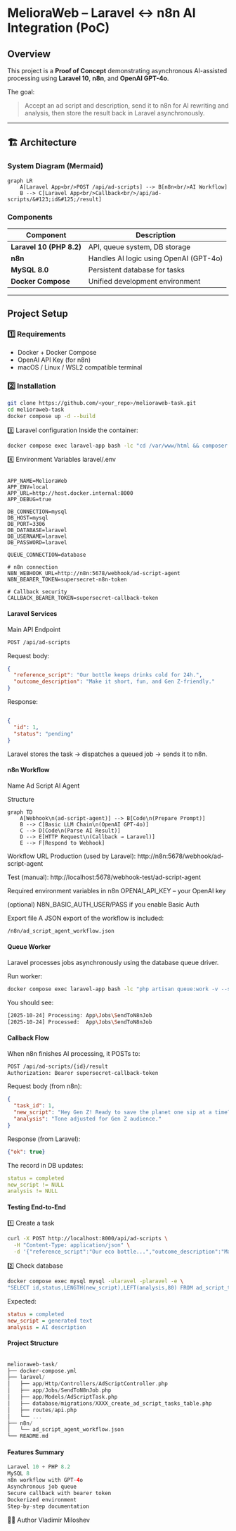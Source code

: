 # MelioraWeb – Laravel ↔ n8n AI Integration (PoC)

## Overview
This project is a **Proof of Concept** demonstrating asynchronous AI-assisted processing using **Laravel 10**, **n8n**, and **OpenAI GPT-4o**.

The goal:  
> Accept an ad script and description, send it to n8n for AI rewriting and analysis, then store the result back in Laravel asynchronously.

---

## 🏗️ Architecture

### System Diagram (Mermaid)
```mermaid
graph LR
    A[Laravel App<br/>POST /api/ad-scripts] --> B[n8n<br/>AI Workflow]
    B --> C[Laravel App<br/>Callback<br/>/api/ad-scripts/&#123;id&#125;/result]
```


### Components
| Component | Description |
|------------|-------------|
| **Laravel 10 (PHP 8.2)** | API, queue system, DB storage |
| **n8n** | Handles AI logic using OpenAI (GPT-4o) |
| **MySQL 8.0** | Persistent database for tasks |
| **Docker Compose** | Unified development environment |

---

## Project Setup

### 1️⃣ Requirements
- Docker + Docker Compose
- OpenAI API Key (for n8n)
- macOS / Linux / WSL2 compatible terminal

### 2️⃣ Installation
```bash
git clone https://github.com/<your_repo>/melioraweb-task.git
cd melioraweb-task
docker compose up -d --build
```

3️⃣ Laravel configuration
Inside the container:

```bash
docker compose exec laravel-app bash -lc "cd /var/www/html && composer install && php artisan migrate && php artisan key:generate"
```

4️⃣ Environment Variables
laravel/.env

```env

APP_NAME=MelioraWeb
APP_ENV=local
APP_URL=http://host.docker.internal:8000
APP_DEBUG=true

DB_CONNECTION=mysql
DB_HOST=mysql
DB_PORT=3306
DB_DATABASE=laravel
DB_USERNAME=laravel
DB_PASSWORD=laravel

QUEUE_CONNECTION=database

# n8n connection
N8N_WEBHOOK_URL=http://n8n:5678/webhook/ad-script-agent
N8N_BEARER_TOKEN=supersecret-n8n-token

# Callback security
CALLBACK_BEARER_TOKEN=supersecret-callback-token
```

#### Laravel Services
Main API Endpoint
```bash
POST /api/ad-scripts
```

Request body:

```json
{
  "reference_script": "Our bottle keeps drinks cold for 24h.",
  "outcome_description": "Make it short, fun, and Gen Z-friendly."
}
```
Response:

```json

{
  "id": 1,
  "status": "pending"
}
```

Laravel stores the task → dispatches a queued job → sends it to n8n.

#### n8n Workflow
Name
Ad Script AI Agent

Structure
```mermaid
graph TD
    A[Webhook\n(ad-script-agent)] --> B[Code\n(Prepare Prompt)]
    B --> C[Basic LLM Chain\n(OpenAI GPT-4o)]
    C --> D[Code\n(Parse AI Result)]
    D --> E[HTTP Request\n(Callback → Laravel)]
    E --> F[Respond to Webhook]
```

Workflow URL
Production (used by Laravel): http://n8n:5678/webhook/ad-script-agent

Test (manual): http://localhost:5678/webhook-test/ad-script-agent

Required environment variables in n8n
OPENAI_API_KEY – your OpenAI key

(optional) N8N_BASIC_AUTH_USER/PASS if you enable Basic Auth

Export file
A JSON export of the workflow is included:

```bash
/n8n/ad_script_agent_workflow.json
```

#### Queue Worker
Laravel processes jobs asynchronously using the database queue driver.

Run worker:

```bash
docker compose exec laravel-app bash -lc "php artisan queue:work -v --sleep=1 --tries=3 --backoff=2"
```

You should see:

```bash
[2025-10-24] Processing: App\Jobs\SendToN8nJob
[2025-10-24] Processed:  App\Jobs\SendToN8nJob
```

#### Callback Flow
When n8n finishes AI processing, it POSTs to:

```bash
POST /api/ad-scripts/{id}/result
Authorization: Bearer supersecret-callback-token
```
Request body (from n8n):

```json
{
  "task_id": 1,
  "new_script": "Hey Gen Z! Ready to save the planet one sip at a time?",
  "analysis": "Tone adjusted for Gen Z audience."
}
```
Response (from Laravel):

```json
{"ok": true}
```



The record in DB updates:

```yaml
status = completed
new_script != NULL
analysis != NULL
```

#### Testing End-to-End
1️⃣ Create a task

```bash
curl -X POST http://localhost:8000/api/ad-scripts \
  -H "Content-Type: application/json" \
  -d '{"reference_script":"Our eco bottle...","outcome_description":"Make it fun and viral for Gen Z"}'
```

2️⃣ Check database

```bash
docker compose exec mysql mysql -ularavel -plaravel -e \
"SELECT id,status,LENGTH(new_script),LEFT(analysis,80) FROM ad_script_tasks ORDER BY id DESC LIMIT 5;" laravel
```

Expected:

```ini
status = completed
new_script = generated text
analysis = AI description
```

#### Project Structure
```swift

melioraweb-task/
├── docker-compose.yml
├── laravel/
│   ├── app/Http/Controllers/AdScriptController.php
│   ├── app/Jobs/SendToN8nJob.php
│   ├── app/Models/AdScriptTask.php
│   ├── database/migrations/XXXX_create_ad_script_tasks_table.php
│   ├── routes/api.php
│   └── ...
├── n8n/
│   └── ad_script_agent_workflow.json
└── README.md
```

#### Features Summary
```swift
Laravel 10 + PHP 8.2
MySQL 8
n8n workflow with GPT-4o
Asynchronous job queue
Secure callback with bearer token
Dockerized environment
Step-by-step documentation
```
👨‍💻 Author
Vladimir Miloshev
